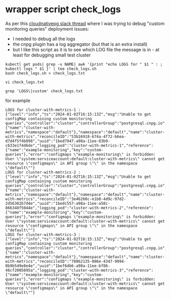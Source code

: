 # wrapper script check_logs


As per this [cloudnativepg slack thread](https://cloudnativepg.slack.com/archives/C03AX0J5P29/p1704300346034549) where I was trying to debug "custom monitoring queries" deployment issues:
* I needed to debug all the logs
* the cnpg plugin has a log aggregator (but that is an extra install)
* but I like this script as it is to see which LOG file the message is in - at least for debugging small test cluster


```
kubectl get pods| grep -v NAME| awk '{print "echo LOGS for " $1 " : ; kubectl logs " $1 }' | tee check_logs.sh
bash check_logs.sh > check_logs.txt
```


```
vi check_logs.txt
```

```
grep 'LOGS\|custom' check_logs.txt
```

for example 

```
LOGS for cluster-with-metrics-1 :
{"level":"info","ts":"2024-01-02T16:15:13Z","msg":"Unable to get configMap containing custom monitoring queries","controller":"cluster","controllerGroup":"postgresql.cnpg.io","controllerKind":"Cluster","Cluster":{"name":"cluster-with-metrics","namespace":"default"},"namespace":"default","name":"cluster-with-metrics","reconcileID":"53b16918-674a-4f72-b6ea-d7d4f5f4b098","uuid":"1bed7947-a98a-11ee-83b9-c633e1f4d6de","logging_pod":"cluster-with-metrics-1","reference":{"name":"example-monitoring","key":"custom-queries"},"error":"configmaps \"example-monitoring\" is forbidden: User \"system:serviceaccount:default:cluster-with-metrics\" cannot get resource \"configmaps\" in API group \"\" in the namespace \"default\""}
LOGS for cluster-with-metrics-2 :
{"level":"info","ts":"2024-01-02T16:15:13Z","msg":"Unable to get configMap containing custom monitoring queries","controller":"cluster","controllerGroup":"postgresql.cnpg.io","controllerKind":"Cluster","Cluster":{"name":"cluster-with-metrics","namespace":"default"},"namespace":"default","name":"cluster-with-metrics","reconcileID":"3e46260c-e1b0-4d9c-97d2-2d56302b7d4e","uuid":"1bedc557-a98a-11ee-a58c-866348f5044e","logging_pod":"cluster-with-metrics-2","reference":{"name":"example-monitoring","key":"custom-queries"},"error":"configmaps \"example-monitoring\" is forbidden: User \"system:serviceaccount:default:cluster-with-metrics\" cannot get resource \"configmaps\" in API group \"\" in the namespace \"default\""}
LOGS for cluster-with-metrics-3 :
{"level":"info","ts":"2024-01-02T16:15:13Z","msg":"Unable to get configMap containing custom monitoring queries","controller":"cluster","controllerGroup":"postgresql.cnpg.io","controllerKind":"Cluster","Cluster":{"name":"cluster-with-metrics","namespace":"default"},"namespace":"default","name":"cluster-with-metrics","reconcileID":"78862135-086e-4347-9094-0b9b549e8e4e","uuid":"1bef6db6-a98a-11ee-bf86-46cf2005095a","logging_pod":"cluster-with-metrics-3","reference":{"name":"example-monitoring","key":"custom-queries"},"error":"configmaps \"example-monitoring\" is forbidden: User \"system:serviceaccount:default:cluster-with-metrics\" cannot get resource \"configmaps\" in API group \"\" in the namespace \"default\""}
```
